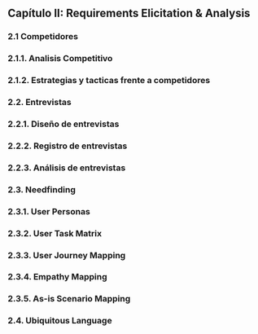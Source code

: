 
## Capítulo II: Requirements Elicitation & Analysis
### 2.1 Competidores
### 2.1.1. Analisis Competitivo

### 2.1.2. Estrategias y  tacticas frente a competidores
### 2.2. Entrevistas
### 2.2.1. Diseño de entrevistas
### 2.2.2. Registro de entrevistas
### 2.2.3. Análisis de entrevistas
### 2.3. Needfinding
### 2.3.1. User Personas
### 2.3.2. User Task Matrix
### 2.3.3. User Journey Mapping
### 2.3.4. Empathy Mapping
### 2.3.5. As-is Scenario Mapping
### 2.4. Ubiquitous Language
